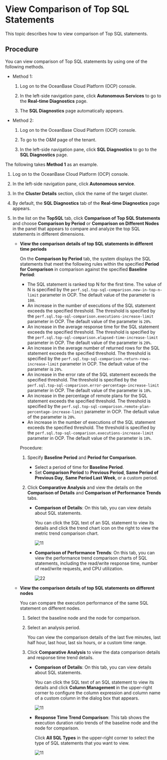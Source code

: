 # View Comparison of Top SQL Statements

This topic describes how to view comparison of Top SQL statements.

## Procedure

You can view comparison of Top SQL statements by using one of the following methods.

* Method 1:

   1. Log on to the OceanBase Cloud Platform (OCP) console.

   2. In the left-side navigation pane, click **Autonomous Services** to go to the **Real-time Diagnostics** page.

   3. The **SQL Diagnostics** page automatically appears.

* Method 2:

   1. Log on to the OceanBase Cloud Platform (OCP) console.

   2. To go to the O&M page of the tenant.

   3. In the left-side navigation pane, click **SQL Diagnostics** to go to the **SQL Diagnostics** page.

The following takes **Method 1** as an example.

1. Log on to the OceanBase Cloud Platform (OCP) console.

2. In the left-side navigation pane, click **Autonomous service**.

3. In the **Cluster Details** section, click the name of the target cluster.

4. By default, the **SQL Diagnostics** tab of the **Real-time Diagnostics** page appears.

5. In the list on the **TopSQL** tab, click **Comparison of Top SQL Statements** and choose **Comparison by Period** or **Comparison on Different Nodes** in the panel that appears to compare and analyze the top SQL statements in different dimensions.

    * **View the comparison details of top SQL statements in different time periods**

        On the **Comparison by Period** tab, the system displays the SQL statements that meet the following rules within the specified **Period for Comparison** in comparison against the specified **Baseline Period**:

        * The SQL statement is ranked top N for the first time. The value of N is specified by the `perf.sql.top-sql-comparison.new-in-top-n-limit` parameter in OCP. The default value of the parameter is `100`.
        * An increase in the number of executions of the SQL statement exceeds the specified threshold. The threshold is specified by the `perf.sql.top-sql-comparison.executions-increase-limit` parameter in OCP. The default value of the parameter is `20%`.
        * An increase in the average response time for the SQL statement exceeds the specified threshold. The threshold is specified by the `perf.sql.top-sql-comparison.elapsed-time-increase-limit` parameter in OCP. The default value of the parameter is `20%`.
        * An increase in the average number of returned rows for the SQL statement exceeds the specified threshold. The threshold is specified by the `perf.sql.top-sql-comparison.return-rows-increase-limit` parameter in OCP. The default value of the parameter is `20%`.
        * An increase in the error rate of the SQL statement exceeds the specified threshold. The threshold is specified by the `perf.sql.top-sql-comparison.error-percentage-increase-limit` parameter in OCP. The default value of the parameter is `10%`.
        * An increase in the percentage of remote plans for the SQL statement exceeds the specified threshold. The threshold is specified by the `perf.sql.top-sql-comparison.remote-plan-percentage-increase-limit` parameter in OCP. The default value of the parameter is `20%`.
        * An increase in the number of executions of the SQL statement exceeds the specified threshold. The threshold is specified by the `perf.sql.top-sql-comparison.executions-increase-limit` parameter in OCP. The default value of the parameter is `10%`.

        Procedure:

        1. Specify **Baseline Period** and **Period for Comparison**.

            * Select a period of time for **Baseline Period**.
            * Set **Comparison Period** to **Previous Period**, **Same Period of Previous Day**, **Same Period Last Week**, or a custom period.

        2. Click **Comparative Analysis** and view the details on the **Comparison of Details** and **Comparison of Performance Trends** tabs.

            * **Comparison of Details**: On this tab, you can view details about SQL statements.

                You can click the SQL text of an SQL statement to view its details and click the trend chart icon on the right to view the metric trend comparison chart.

                ![11](https://obbusiness-private.oss-cn-shanghai.aliyuncs.com/doc/img/ocp/410/%E4%B8%8D%E5%90%8C%E6%97%B6%E6%AE%B5%E6%98%8E%E7%BB%86%E6%95%B0%E6%8D%AE%E5%AF%B9%E6%AF%94-1.png)

            * **Comparison of Performance Trends**: On this tab, you can view the performance trend comparison charts of SQL statements, including the read/write response time, number of read/write requests, and CPU utilization.

                ![22](https://obbusiness-private.oss-cn-shanghai.aliyuncs.com/doc/img/ocp/410/%E4%B8%8D%E5%90%8C%E6%97%B6%E6%AE%B5%E6%80%A7%E8%83%BD%E5%AF%B9%E6%AF%94-1.png)

    * **View the comparison details of top SQL statements on different nodes**

        You can compare the execution performance of the same SQL statement on different nodes.

        1. Select the baseline node and the node for comparison.

        2. Select an analysis period.

            You can view the comparison details of the last five minutes, last half hour, last hour, last six hours, or a custom time range.

        3. Click **Comparative Analysis** to view the data comparison details and response time trend details.

            * **Comparison of Details**: On this tab, you can view details about SQL statements.

                You can click the SQL text of an SQL statement to view its details and click **Column Management** in the upper-right corner to configure the column expression and column name of a custom column in the dialog box that appears.

                ![11](https://obbusiness-private.oss-cn-shanghai.aliyuncs.com/doc/img/ocp/410/%E4%B8%8D%E5%90%8C%E8%8A%82%E7%82%B9%E6%98%8E%E7%BB%86%E6%95%B0%E6%8D%AE%E5%AF%B9%E6%AF%94-1.png)

            * **Response Time Trend Comparison**: This tab shows the execution duration ratio trends of the baseline node and the node for comparison.

                Click **All SQL Types** in the upper-right corner to select the type of SQL statements that you want to view.

                ![11](https://obbusiness-private.oss-cn-shanghai.aliyuncs.com/doc/img/ocp/410/%E4%B8%8D%E5%90%8C%E8%8A%82%E7%82%B9%E5%93%8D%E5%BA%94%E6%97%B6%E9%97%B4%E8%B6%8B%E5%8A%BF%E5%AF%B9%E6%AF%94-1.png)
